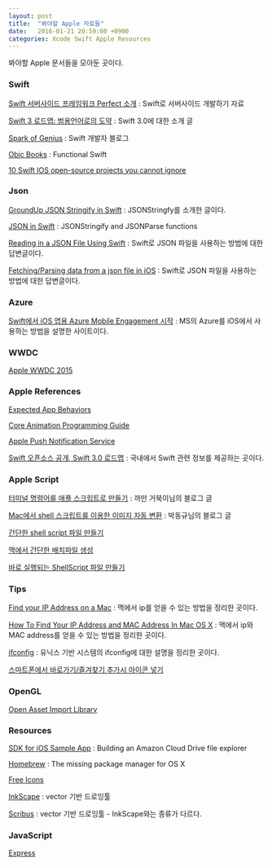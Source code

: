 ```yaml
---
layout: post
title:  "봐야할 Apple 자료들"
date:   2016-01-21 20:59:00 +0900
categories: Xcode Swift Apple Resources
---
```


봐야할 Apple 문서들을 모아둔 곳이다.


### Swift

[Swift 서버사이드 프레임워크 Perfect 소개](https://realm.io/kr/news/perfect-swift-server-framework/) : Swift로 서버사이드 개발하기 자료

[Swift 3 로드맵: 범용언어로의 도약](https://realm.io/kr/news/swift-3-roadmap/) : Swift 3.0에 대한 소개 글

[Spark of Genius](http://sparkapple.com) : Swift 개발자 블로그

[Objc Books](https://www.objc.io/books/) : Functional Swift

[10 Swift IOS open-source projects you cannot ignore](https://medium.com/swift-programming/15-swift-ios-open-source-projects-you-cannot-ignore-6bd4ac37d7dd#.u4c67ja0u)


### Json

[GroundUp JSON Stringify in Swift](https://medium.com/swift-programming/groundup-json-stringify-in-swift-b2d805458985#.d4go84ipw) : JSONStringfy를 소개한 글이다.

[JSON in Swift](https://medium.com/swift-programming/4-json-in-swift-144bf5f88ce4#.y88cnp97j) : JSONStringify and JSONParse functions

[Reading in a JSON File Using Swift](http://stackoverflow.com/questions/24410881/reading-in-a-json-file-using-swift) : Swift로 JSON 파일을 사용하는 방법에 대한 답변글이다.

[Fetching/Parsing data from a json file in iOS](http://stackoverflow.com/questions/18520949/fetching-parsing-data-from-a-json-file-in-ios) : Swift로 JSON 파일을 사용하는 방법에 대한 답변글이다.


### Azure

[Swift에서 iOS 앱용 Azure Mobile Engagement 시작](https://azure.microsoft.com/ko-kr/documentation/articles/mobile-engagement-ios-swift-get-started/) : MS의 Azure를 iOS에서 사용하는 방법을 설명한 사이트이다.


### WWDC

[Apple WWDC 2015](https://developer.apple.com/videos/wwdc2015/)  


### Apple References

[Expected App Behaviors](https://developer.apple.com/library/prerelease/ios/documentation/iPhone/Conceptual/iPhoneOSProgrammingGuide/ExpectedAppBehaviors/ExpectedAppBehaviors.html)  

[Core Animation Programming Guide](https://developer.apple.com/library/ios/documentation/Cocoa/Conceptual/CoreAnimation_guide/Introduction/Introduction.html)

[Apple Push Notification Service](https://developer.apple.com/library/ios/documentation/NetworkingInternet/Conceptual/RemoteNotificationsPG/Chapters/ApplePushService.html)

[Swift 오픈소스 공개,
Swift 3.0 로드맵](https://realm.io/kr/news/swift-opensource/) : 국내에서 Swift 관련 정보를 제공하는 곳이다.


### Apple Script

[터미널 명령어를 애플 스크립트로 만들기](http://blackturtle.tistory.com/711692) : 까만 거북이님의 블로그 글

[Mac에서 shell 스크립트를 이용한 이미지 자동 변환](http://ivis.cwnu.ac.kr/tc/dongupak/i/entry/Mac에서-shell-스크립트를-이용한-이미지-자동-변환Mac-OS용-3#_post_222) : 박동규님의 블로그 글

[간단한 shell script 파일 만들기](http://mckstory.tistory.com/entry/간단한-shell-script-파일-만들기)

[맥에서 간단한 배치파일 생성](http://yousungjang.blogspot.kr/2012/11/blog-post_3753.html?m=1)

[바로 실행되는 ShellScript 파일 만들기](http://jungryulchoi.tistory.com/4)


### Tips

[Find your IP Address on a Mac](http://osxdaily.com/2010/11/21/find-ip-address-mac/) : 맥에서 ip를 얻을 수 있는 방법을 정리한 곳이다.

[How To Find Your IP Address and MAC Address In Mac OS X](https://www.maketecheasier.com/find-ip-and-mac-address-in-osx/) : 맥에서 ip와 MAC address를 얻을 수 있는 방법을 정리한 곳이다.

[ifconfig](https://en.wikipedia.org/wiki/Ifconfig) : 유닉스 기반 시스템의 ifconfig에 대한 설명을 정리한 곳이다.

[스마트폰에서 바로가기/즐겨찾기 추가시 아이콘 넣기](http://www.kmshack.kr/2013/02/스마트폰에서-바로가기즐겨찾기-추가시-아이콘-넣/)

### OpenGL

[Open Asset Import Library](https://sourceforge.net/p/assimp/discussion/817654/thread/d013f24a/)


### Resources

[SDK for iOS Sample App](https://developer.amazon.com/public/apis/experience/cloud-drive/content/sdk-ios-building-file-explorer) : Building an Amazon Cloud Drive file explorer

[Homebrew](http://brew.sh) : The missing package manager for OS X

[Free Icons](https://icons8.com/c/flat-color-icons)

[InkScape](https://inkscape.org/) : vector 기반 드로잉툴

[Scribus](http://wiki.scribus.net/canvas/Download) : vector 기반 드로잉툴 - InkScape와는 종류가 다르다.


### JavaScript

[Express](http://expressjs.com)
